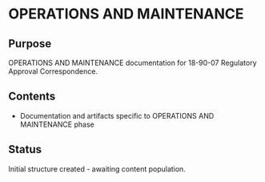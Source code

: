 # OPERATIONS AND MAINTENANCE

## Purpose
OPERATIONS AND MAINTENANCE documentation for 18-90-07 Regulatory Approval Correspondence.

## Contents
- Documentation and artifacts specific to OPERATIONS AND MAINTENANCE phase

## Status
Initial structure created - awaiting content population.
